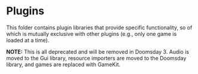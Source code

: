 
# Plugins

This folder contains plugin libraries that provide specific 
functionality, so of which is mutually exclusive with other
plugins (e.g., only one game is loaded at a time).

**NOTE:** This is all deprecated and will be removed in Doomsday 3.
Audio is moved to the Gui library, resource importers are moved 
to the Doomsday library, and games are replaced with GameKit.
